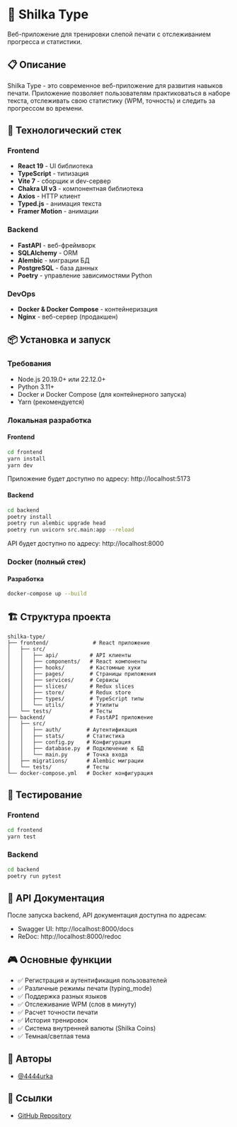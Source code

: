 # 🎯 Shilka Type

Веб-приложение для тренировки слепой печати с отслеживанием прогресса и статистики.

## 📋 Описание

Shilka Type - это современное веб-приложение для развития навыков печати. Приложение позволяет пользователям практиковаться в наборе текста, отслеживать свою статистику (WPM, точность) и следить за прогрессом во времени.

## 🚀 Технологический стек

### Frontend

- **React 19** - UI библиотека
- **TypeScript** - типизация
- **Vite 7** - сборщик и dev-сервер
- **Chakra UI v3** - компонентная библиотека
- **Axios** - HTTP клиент
- **Typed.js** - анимация текста
- **Framer Motion** - анимации

### Backend

- **FastAPI** - веб-фреймворк
- **SQLAlchemy** - ORM
- **Alembic** - миграции БД
- **PostgreSQL** - база данных
- **Poetry** - управление зависимостями Python

### DevOps

- **Docker & Docker Compose** - контейнеризация
- **Nginx** - веб-сервер (продакшен)

## 📦 Установка и запуск

### Требования

- Node.js 20.19.0+ или 22.12.0+
- Python 3.11+
- Docker и Docker Compose (для контейнерного запуска)
- Yarn (рекомендуется)

### Локальная разработка

#### Frontend

```bash
cd frontend
yarn install
yarn dev
```

Приложение будет доступно по адресу: http://localhost:5173

#### Backend

```bash
cd backend
poetry install
poetry run alembic upgrade head
poetry run uvicorn src.main:app --reload
```

API будет доступно по адресу: http://localhost:8000

### Docker (полный стек)

#### Разработка

```bash
docker-compose up --build
```

## 🏗️ Структура проекта

```
shilka-type/
├── frontend/              # React приложение
│   ├── src/
│   │   ├── api/          # API клиенты
│   │   ├── components/   # React компоненты
│   │   ├── hooks/        # Кастомные хуки
│   │   ├── pages/        # Страницы приложения
│   │   ├── services/     # Сервисы
│   │   ├── slices/       # Redux slices
│   │   ├── store/        # Redux store
│   │   ├── types/        # TypeScript типы
│   │   └── utils/        # Утилиты
│   └── tests/            # Тесты
├── backend/              # FastAPI приложение
│   ├── src/
│   │   ├── auth/        # Аутентификация
│   │   ├── stats/       # Статистика
│   │   ├── config.py    # Конфигурация
│   │   ├── database.py  # Подключение к БД
│   │   └── main.py      # Точка входа
│   ├── migrations/      # Alembic миграции
│   └── tests/           # Тесты
└── docker-compose.yml   # Docker конфигурация
```

## 🧪 Тестирование

### Frontend

```bash
cd frontend
yarn test
```

### Backend

```bash
cd backend
poetry run pytest
```

## 📝 API Документация

После запуска backend, API документация доступна по адресам:

- Swagger UI: http://localhost:8000/docs
- ReDoc: http://localhost:8000/redoc

## 🎮 Основные функции

- ✅ Регистрация и аутентификация пользователей
- ✅ Различные режимы печати (typing_mode)
- ✅ Поддержка разных языков
- ✅ Отслеживание WPM (слов в минуту)
- ✅ Расчет точности печати
- ✅ История тренировок
- ✅ Система внутренней валюты (Shilka Coins)
- ✅ Темная/светлая тема

## 👥 Авторы

- [@4444urka](https://github.com/4444urka)

## 🔗 Ссылки

- [GitHub Repository](https://github.com/4444urka/shilka-type)

